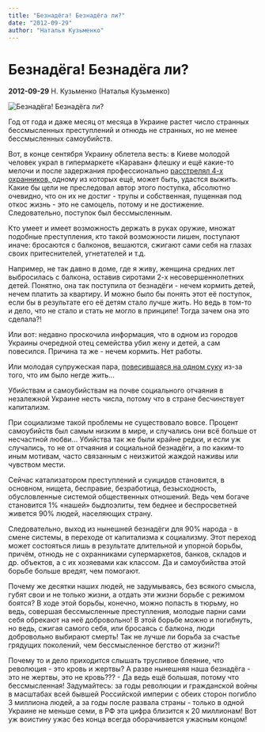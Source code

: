 ```yaml
---
title: "Безнадёга! Безнадёга ли?"
date: "2012-09-29"
author: "Наталья Кузьменко"
---
```


# Безнадёга! Безнадёга ли?

**2012-09-29** Н. Кузьменко (Наталья Кузьменко)

![Безнадёга! Безнадёга ли?](http://s50.radikal.ru/i130/1209/72/6509be4c9b90.jpg)

Год от года и даже месяц от месяца в Украине растет число странных бессмысленных преступлений и отнюдь не странных, но не менее бессмысленных самоубийств.

Вот, в конце сентября Украину облетела весть: в Киеве молодой человек украл в гипермаркете «Караван» флешку и ещё какие-то мелочи и после задержания профессионально [расстрелял 4-х охранников, ](/5961.md)одному из которых ещё, может быть, удастся выжить. Какие бы цели не преследовал автор этого поступка, абсолютно очевидно, что он их не достиг - трупы и собственная, пущенная под откос жизнь - это не самоцель, потому и не достижение. Следовательно, поступок был бессмысленным.

Кто умеет и имеет возможность держать в руках оружие, множат подобные преступления, кто такой возможности лишен, поступают иначе: бросаются с балконов, вешаются, сжигают сами себя на глазах своих притеснителей, угнетателей и т.д.

Например, не так давно в доме, где я живу, женщина средних лет выбросилась с балкона, оставив сиротами 2-х несовершеннолетних детей. Понятно, она так поступила от безнадёги - нечем кормить детей, нечем платить за квартиру. И можно было бы понять этот её поступок, если бы в результате его её детям стало лучше жить. Но ведь в том-то и дело, что не стало и стать не могло в принципе! Тогда зачем она это сделала?!

Или вот: недавно проскочила информация, что в одном из городов Украины очередной отец семейства убил жену и детей, а сам повесился. Причина та же - нечем кормить. Нет работы.

Или молодая супружеская пара, [повесившаяся на одном суку](/5892.md) из-за того, что им было негде жить...

Убийствам и самоубийствам на почве социального отчаяния в незалежной Украине несть числа, потому что в стране бесчинствует капитализм.

При социализме такой проблемы не существовало вовсе. Процент самоубийств был самым низким в мире, и случались они всё больше от несчастной любви... Убийства так же были крайне редки, и если уж случались, то не от отчаяния и социальной безнадёги, а по каким-то иным мотивам, часто связанным с неизжитой жаждой наживы или чувством мести.

Сейчас катализатором преступлений и суицидов становится, в основном, нищета, бесправие, безработица, безысходность, обусловленные системой общественных отношений. Ведь чем богаче становится 1% «нашей» быдлоэлиты, тем беднее и беспросветней живется 90% людей, населяющих страну.

Следовательно, выход из нынешней безнадёги для 90% народа - в смене системы, в переходе от капитализма к социализму. Этот переход может состояться лишь в результате длительной и упорной борьбы, причём, отнюдь не с охранниками супермаркетов, банков, складов и др. объектов, а с их хозяевами как классом. Да и самоубийства этой борьбе больше вредят, чем помогают.

Почему же десятки наших людей, не задумываясь, без всякого смысла, губят свои и не только жизни, а отдать эти жизни борьбе с режимом боятся? В ходе этой борьбы, конечно, можно попасть в тюрьму, но ведь, совершая бессмысленные преступления, молодые парни сами себя обрекают на неё добровольно! В этой борьбе можно и погибнуть, но ведь, сжигая самого себя, или бросаясь с балкона, люди добровольно выбирают смерть! Так не лучше ли борьба за счастье грядущих поколений, чем бессмысленное бегство от жизни?!

Почему то и дело приходится слышать трусливое блеяние, что революция - это кровь и жертвы? А разве нынешняя наша безнадёга - это не жертвы, это не кровь??? - Да ведь ещё большая, потому что бессмысленная! Задумайтесь: за годы революции и гражданской войны в масштабах всей бывшей Российской империи с обеих сторон погибло 3 миллиона людей, а за годы после развала страны - только в одной Украине не меньше семи, в РФ эта цифра близится к 20 миллионам! Вот уж воистину ужас без конца всегда оборачивается ужасным концом!